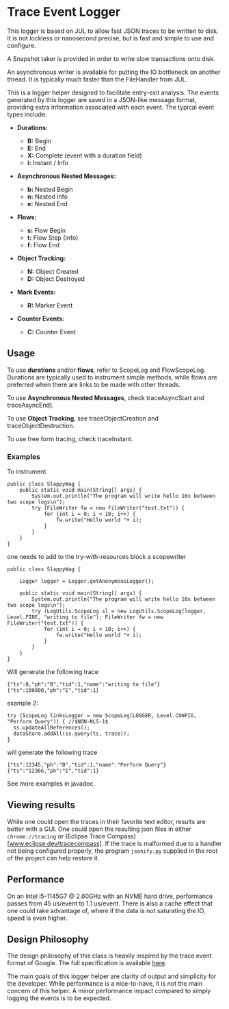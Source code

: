# Trace Event Logger

This logger is based on JUL to allow fast JSON traces to be written to disk. It is not lockless or nanosecond precise, but is fast and simple to use and configure.

A Snapshot taker is provided in order to write slow transactions onto disk.

An asynchronous writer is available for putting the IO bottleneck on another thread. It is typically much faster than the FileHandler from JUL.

This is a logger helper designed to facilitate entry-exit analysis. The events generated by this logger are saved in a JSON-like message format, providing extra information associated with each event. The typical event types include:

- **Durations:**
  - **B:** Begin
  - **E:** End
  - **X:** Complete (event with a duration field)
  - **i:** Instant / Info

- **Asynchronous Nested Messages:**
  - **b:** Nested Begin
  - **n:** Nested Info
  - **e:** Nested End

- **Flows:**
  - **s:** Flow Begin
  - **t:** Flow Step (Info)
  - **f:** Flow End

- **Object Tracking:**
  - **N:** Object Created
  - **D:** Object Destroyed

- **Mark Events:**
  - **R:** Marker Event

- **Counter Events:**
  - **C:** Counter Event

## Usage

To use **durations** and/or **flows**, refer to ScopeLog and FlowScopeLog. Durations are typically used to instrument simple methods, while flows are preferred when there are links to be made with other threads.

To use **Asynchronous Nested Messages**, check traceAsyncStart and traceAsyncEnd].

To use **Object Tracking**, see traceObjectCreation and traceObjectDestruction.

To use free form tracing, check traceInstant.

### Examples


To instrument

	public class SlappyWag {
		public static void main(String[] args) {
			System.out.println("The program will write hello 10x between two scope logs\n");
			try (FileWriter fw = new FileWriter("test.txt")) {
				for (int i = 0; i < 10; i++) {
					fw.write("Hello world "+ i);
				}
			}
		}
	}

one needs to add to the try-with-resources block a scopewriter

	public class SlappyWag {
		
		Logger logger = Logger.getAnonymousLogger();
		
		public static void main(String[] args) {
			System.out.println("The program will write hello 10x between two scope logs\n");
			try (LogUtils.ScopeLog sl = new LogUtils.ScopeLog(logger, Level.FINE, "writing to file"); FileWriter fw = new FileWriter("test.txt")) {
				for (int i = 0; i < 10; i++) {
					fw.write("Hello world "+ i);
				}
			}
		}
	}

Will generate the following trace

    {"ts":0,"ph":"B","tid":1,"name":"writing to file"}
    {"ts":100000,"ph":"E","tid":1}


example 2:

	try (ScopeLog linksLogger = new ScopeLog(LOGGER, Level.CONFIG, "Perform Query")) { //$NON-NLS-1$
      ss.updateAllReferences();
      dataStore.addAll(ss.query(ts, trace));
	}

will generate the following trace
	
    {"ts":12345,"ph":"B","tid":1,"name":"Perform Query"}
    {"ts":"12366,"ph":"E","tid":1}

See more examples in javadoc.

## Viewing results

While one could open the traces in their favorite text editor, results are better with a GUI. One could open the resulting json files in either `chrome://tracing` or (Eclipse Trace Compass)[www.eclipse.dev/tracecompass]. If the trace is malformed due to a handler not being configured properly, the program `jsonify.py` supplied in the root of the project can help restore it.

## Performance

On an Intel i5-1145G7 @ 2.60GHz with an NVME hard drive, performance passes from 45 us/event to 1.1 us/event. There is also a cache effect that one could take advantage of, where if the data is not saturating the IO, speed is even higher.

## Design Philosophy

The design philosophy of this class is heavily inspired by the trace event format of Google. The full specification is available [here](https://docs.google.com/document/d/1CvAClvFfyA5R-PhYUmn5OOQtYMH4h6I0nSsKchNAySU/edit?pli=1#).

The main goals of this logger helper are clarity of output and simplicity for the developer. While performance is a nice-to-have, it is not the main concern of this helper. A minor performance impact compared to simply logging the events is to be expected.
